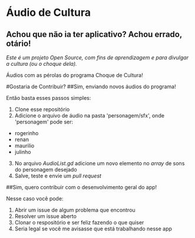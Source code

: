 # Áudio de Cultura
## Achou que não ia ter aplicativo? Achou errado, otário!
*Este é um projeto Open Source, com fins de aprendizagem e para
divulgar a cultura (ou o choque dela).*

Áudios com as pérolas do programa Choque de Cultura!

#Gostaria de Contribuir?
##Sim, enviando novos áudios do programa!

Então basta esses passos simples:

1. Clone esse repositório
2. Adicione o arquivo de áudio na pasta 'personagem/sfx', onde 'personagem' pode ser:
* rogerinho
* renan
* maurilio
* julinho
3. No arquivo *AudioList.gd* adicione um novo elemento no *array* de sons do personagem desejado
4. Salve, teste e envie um *pull request*

##Sim, quero contribuir com o desenvolvimento geral do app!

Nesse caso você pode:

1. Abrir um issue de algum problema que encontrou
2. Resolver um issue aberto
3. Clonar o respositório e ser feliz fazendo o que quiser
4. Seria legal se você me avisasse que está trabalhando nesse app